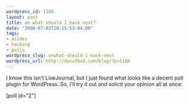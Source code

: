 ```yaml
--- 
wordpress_id: 1188
layout: post
title: on what should I hack next?
date: "2008-07-03T20:15:53-04:00"
tags: 
- asides
- hacking
- polls
wordpress_slug: onwhat-should-i-hack-next
wordpress_url: http://decafbad.com/blog/?p=1188
---
```

I know this isn't LiveJournal, but I just found what looks like a decent poll plugin for WordPress.  So, I'll try it out and solicit your opinion all at once:

[poll id="2"]

